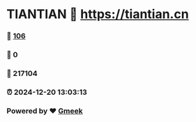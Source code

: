 # TIANTIAN :link: https://tiantian.cn 
### :page_facing_up: [106](https://tiantian.cn/tag.html) 
### :speech_balloon: 0 
### :hibiscus: 217104 
### :alarm_clock: 2024-12-20 13:03:13 
### Powered by :heart: [Gmeek](https://github.com/Meekdai/Gmeek)

